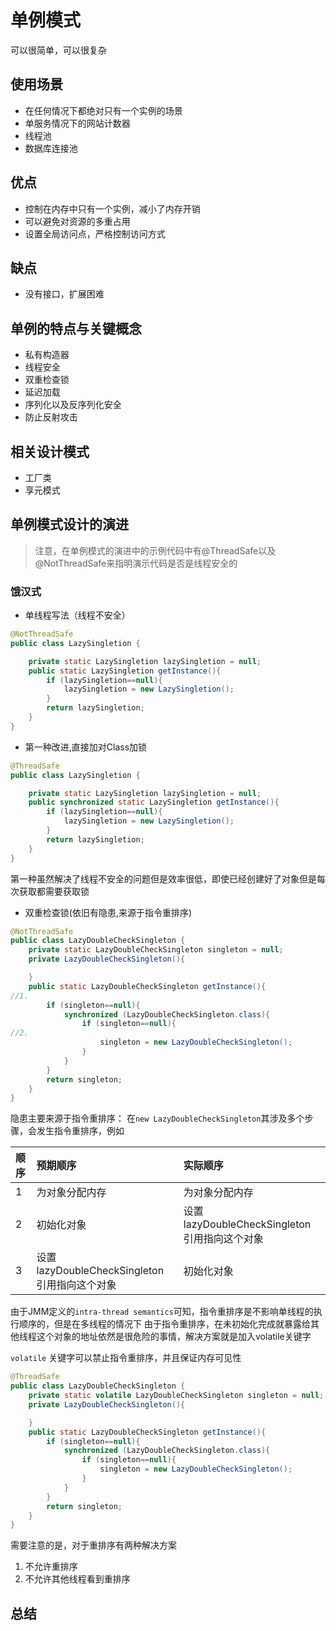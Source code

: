 # 单例模式
 可以很简单，可以很复杂
 
## 使用场景

+ 在任何情况下都绝对只有一个实例的场景
+ 单服务情况下的网站计数器
+ 线程池
+ 数据库连接池

## 优点
+ 控制在内存中只有一个实例，减小了内存开销
+ 可以避免对资源的多重占用
+ 设置全局访问点，严格控制访问方式
## 缺点
+ 没有接口，扩展困难
## 单例的特点与关键概念

+ 私有构造器
+ 线程安全
+ 双重检查锁
+ 延迟加载
+ 序列化以及反序列化安全
+ 防止反射攻击

## 相关设计模式
+ 工厂类
+ 享元模式

## 单例模式设计的演进
> 注意，在单例模式的演进中的示例代码中有@ThreadSafe以及@NotThreadSafe来指明演示代码是否是线程安全的

### 饿汉式
+ 单线程写法（线程不安全）
```java
@NotThreadSafe
public class LazySingletion {

    private static LazySingletion lazySingletion = null;
    public static LazySingletion getInstance(){
        if (lazySingletion==null){
            lazySingletion = new LazySingletion();
        }
        return lazySingletion;
    }
}
```
+ 第一种改进,直接加对Class加锁
```java
@ThreadSafe
public class LazySingletion {

    private static LazySingletion lazySingletion = null;
    public synchronized static LazySingletion getInstance(){
        if (lazySingletion==null){
            lazySingletion = new LazySingletion();
        }
        return lazySingletion;
    }
}
```
第一种虽然解决了线程不安全的问题但是效率很低，即使已经创建好了对象但是每次获取都需要获取锁
+ 双重检查锁(依旧有隐患,来源于指令重排序)
```java
@NotThreadSafe
public class LazyDoubleCheckSingleton {
    private static LazyDoubleCheckSingleton singleton = null;
    private LazyDoubleCheckSingleton(){

    }
    public static LazyDoubleCheckSingleton getInstance(){
//1.
        if (singleton==null){
            synchronized (LazyDoubleCheckSingleton.class){
                if (singleton==null){
//2.
                    singleton = new LazyDoubleCheckSingleton();
                }
            }
        }
        return singleton;
    }
}
```
隐患主要来源于指令重排序：
在`new LazyDoubleCheckSingleton`其涉及多个步骤，会发生指令重排序，例如

|顺序|预期顺序|实际顺序|
|:---|:----|:----|
|1|为对象分配内存|为对象分配内存|
|2|初始化对象|设置lazyDoubleCheckSingleton引用指向这个对象|
|3|设置lazyDoubleCheckSingleton引用指向这个对象|初始化对象|

由于JMM定义的`intra-thread semantics`可知，指令重排序是不影响单线程的执行顺序的，但是在多线程的情况下
由于指令重排序，在未初始化完成就暴露给其他线程这个对象的地址依然是很危险的事情，解决方案就是加入volatile关键字

`volatile` 关键字可以禁止指令重排序，并且保证内存可见性

```java
@ThreadSafe
public class LazyDoubleCheckSingleton {
    private static volatile LazyDoubleCheckSingleton singleton = null;
    private LazyDoubleCheckSingleton(){

    }
    public static LazyDoubleCheckSingleton getInstance(){
        if (singleton==null){
            synchronized (LazyDoubleCheckSingleton.class){
                if (singleton==null){
                    singleton = new LazyDoubleCheckSingleton();
                }
            }
        }
        return singleton;
    }
}
```
需要注意的是，对于重排序有两种解决方案
1. 不允许重排序
2. 不允许其他线程看到重排序


## 总结



